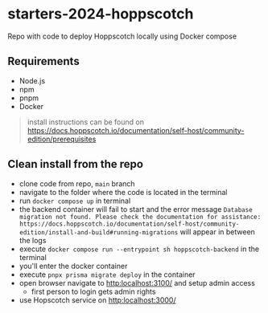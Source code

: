 # starters-2024-hoppscotch

Repo with code to deploy Hoppscotch locally using Docker compose

## Requirements

- Node.js
- npm
- pnpm
- Docker

> install instructions can be found on https://docs.hoppscotch.io/documentation/self-host/community-edition/prerequisites

## Clean install from the repo

- clone code from repo, `main` branch
- navigate to the folder where the code is located in the terminal
- run `docker compose up` in terminal
- the backend container will fail to start and the error message `Database migration not found. Please check the documentation for assistance: https://docs.hoppscotch.io/documentation/self-host/community-edition/install-and-build#running-migrations` will appear in between the logs
- execute `docker compose run --entrypoint sh hoppscotch-backend` in the terminal
- you'll enter the docker container
- execute `pnpx prisma migrate deploy` in the container
- open browser navigate to [http:localhost:3100/](http:localhost:3100/) and setup admin access
    - first person to login gets admin rights
- use Hopscotch service on [http:localhost:3000/](http:localhost:3000/)